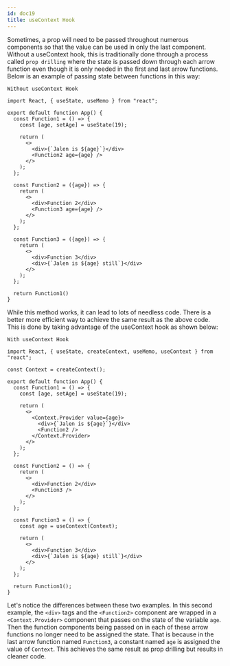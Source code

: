 ```yaml
---
id: doc19
title: useContext Hook
---
```


Sometimes, a prop will need to be passed throughout numerous components so that the value can be used in only the last component. Without a useContext hook, this is traditionally done through a process called `prop drilling` where the state is passed down through each arrow function even though it is only needed in the first and last arrow functions. Below is an example of passing state between functions in this way:

`Without useContext Hook`
```
import React, { useState, useMemo } from "react";

export default function App() {
  const Function1 = () => {
    const [age, setAge] = useState(19);

    return (
      <>
        <div>{`Jalen is ${age}`}</div>
        <Function2 age={age} />
      </>
    );
  };

  const Function2 = ({age}) => {
    return (
      <>
        <div>Function 2</div>
        <Function3 age={age} />
      </>
    );
  };

  const Function3 = ({age}) => {
    return (
      <>
        <div>Function 3</div>
        <div>{`Jalen is ${age} still`}</div>
      </>
    );
  };

  return Function1()
}
```

While this method works, it can lead to lots of needless code. There is a better more efficient way to achieve the same result as the above code. This is done by taking advantage of the useContext hook as shown below:

`With useContext Hook`
```
import React, { useState, createContext, useMemo, useContext } from "react";

const Context = createContext();

export default function App() {
  const Function1 = () => {
    const [age, setAge] = useState(19);

    return (
      <>
        <Context.Provider value={age}>
          <div>{`Jalen is ${age}`}</div>
          <Function2 />
        </Context.Provider>
      </>
    );
  };

  const Function2 = () => {
    return (
      <>
        <div>Function 2</div>
        <Function3 />
      </>
    );
  };

  const Function3 = () => {
    const age = useContext(Context);

    return (
      <>
        <div>Function 3</div>
        <div>{`Jalen is ${age} still`}</div>
      </>
    );
  };

  return Function1();
}
```
Let's notice the differences between these two examples. In this second example, the `<div>` tags and the `<Function2>` component are wrapped in a `<Context.Provider>` component that passes on the state of the variable `age`. Then the function components being passed on in each of these arrow functions no longer need to be assigned the state. That is because in the last arrow function named `Function3`, a constant named `age` is assigned the value of `Context`. This achieves the same result as prop drilling but results in cleaner code.










